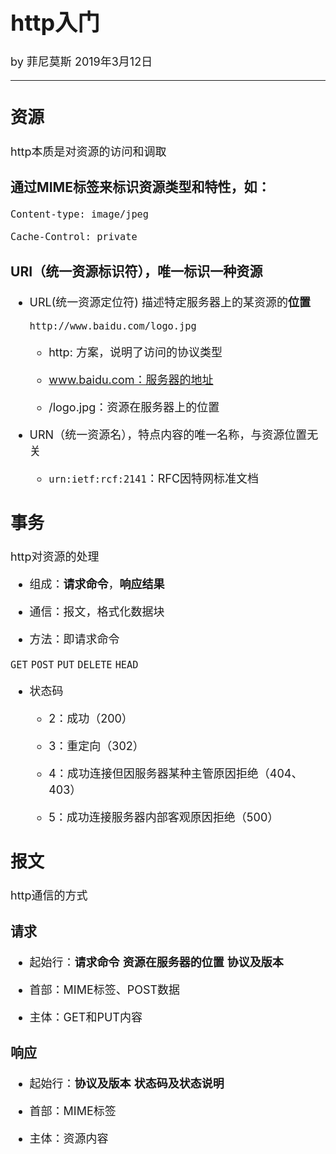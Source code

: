 <font size="4">

# http入门

by 菲尼莫斯  2019年3月12日

---

## 资源

http本质是对资源的访问和调取

### 通过MIME标签来标识资源类型和特性，如：

`Content-type: image/jpeg`

`Cache-Control: private`

### URI（统一资源标识符），唯一标识一种资源

* URL(统一资源定位符) 描述特定服务器上的某资源的**位置**

    `http://www.baidu.com/logo.jpg`

    * http: 方案，说明了访问的协议类型

    * www.baidu.com：服务器的地址

    * /logo.jpg：资源在服务器上的位置

* URN（统一资源名），特点内容的唯一名称，与资源位置无关

    * `urn:ietf:rcf:2141`：RFC因特网标准文档

## 事务 

http对资源的处理

* 组成：**请求命令**，**响应结果**

* 通信：报文，格式化数据块

* 方法：即请求命令

`GET` `POST` `PUT` `DELETE` `HEAD`

* 状态码 

    * 2：成功（200）

    * 3：重定向（302）

    * 4：成功连接但因服务器某种主管原因拒绝（404、403）

    * 5：成功连接服务器内部客观原因拒绝（500）

## 报文

http通信的方式

### 请求

* 起始行：**请求命令** **资源在服务器的位置** **协议及版本**

* 首部：MIME标签、POST数据

* 主体：GET和PUT内容

### 响应

* 起始行：**协议及版本** **状态码及状态说明**

* 首部：MIME标签

* 主体：资源内容

</font>